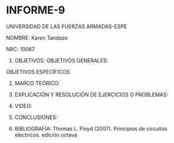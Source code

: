 # INFORME-9

UNIVERSIDAD DE LAS FUERZAS ARMADAS-ESPE

NOMBRE: Karen Tandazo

NRC: 10067

1. OBJETIVOS:
OBJETIVOS GENERALES:


OBJETIVOS ESPECÍFICOS:


2. MARCO TEÓRICO:

3. EXPLICACIÓN Y RESOLUCIÓN DE EJERCICIOS O PROBLEMAS:

4. VIDEO:


5. CONCLUSIONES:


6. BIBLIOGRAFÍA:
Thomas L. Floyd (2007). Principios de circuitos electricos. edición octava




















